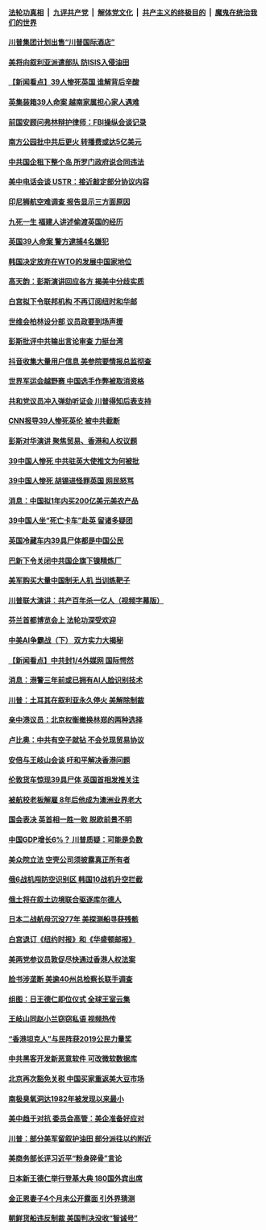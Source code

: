 ####  [法轮功真相](../../../../basic/blob/master/README.md?t=10260652) &nbsp;|&nbsp; [九评共产党](../../../../9ping.md/blob/master/README.md?t=10260652) &nbsp;|&nbsp; [解体党文化](../../../../jtdwh.md/blob/master/README.md?t=10260652)  &nbsp;|&nbsp; [共产主义的终极目的](../../../../gczydzjmd.md/blob/master/README.md?t=10260652) &nbsp;|&nbsp; [魔鬼在统治我们的世界](../../../../mgztzwmdsj.md/blob/master/README.md?t=10260652) 

#### [川普集团计划出售“川普国际酒店”](../pages/nsc418/n11613217.md?t=10260652) 

#### [美将向叙利亚派遣部队 防ISIS入侵油田](../pages/nsc418/n11613085.md?t=10260652) 

#### [【新闻看点】39人惨死英国 谁解背后辛酸](../pages/nsc418/n11612678.md?t=10260652) 

#### [英集装箱39人命案 越南家属担心家人遇难](../pages/nsc418/n11612754.md?t=10260652) 

#### [前国安顾问弗林辩护律师：FBI操纵会谈记录](../pages/nsc418/n11612310.md?t=10260652) 

#### [南方公园批中共后更火 转播费或达5亿美元](../pages/nsc418/n11612457.md?t=10260652) 

#### [中共国企租下整个岛 所罗门政府说合同违法](../pages/nsc418/n11612532.md?t=10260652) 

#### [美中电话会谈 USTR：接近敲定部分协议内容](../pages/nsc418/n11612360.md?t=10260652) 

#### [印尼狮航空难调查 报告显示三方面原因](../pages/nsc418/n11612312.md?t=10260652) 

#### [九死一生 福建人讲述偷渡英国的经历](../pages/nsc418/n11612333.md?t=10260652) 

#### [英国39人命案 警方逮捕4名嫌犯](../pages/nsc418/n11612293.md?t=10260652) 

#### [韩国决定放弃在WTO的发展中国家地位](../pages/nsc418/n11611642.md?t=10260652) 

#### [高天韵：彭斯演讲回应各方 揭美中分歧实质](../pages/nsc418/n11611522.md?t=10260652) 

#### [白宫拟下令联邦机构 不再订阅纽时和华邮](../pages/nsc418/n11611005.md?t=10260652) 

#### [世维会柏林设分部 议员政要到场声援](../pages/nsc418/n11610626.md?t=10260652) 

#### [彭斯批评中共输出言论审查 力挺台湾](../pages/nsc418/n11610511.md?t=10260652) 

#### [抖音收集大量用户信息 美参院要情报总监彻查](../pages/nsc418/n11610051.md?t=10260652) 

#### [世界军运会越野赛 中国选手作弊被取消资格](../pages/nsc418/n11609552.md?t=10260652) 

#### [共和党议员冲入弹劾听证会 川普得知后表支持](../pages/nsc418/n11609777.md?t=10260652) 

#### [CNN报导39人惨死英伦 被中共截断](../pages/nsc418/n11609987.md?t=10260652) 

#### [彭斯对华演讲 聚焦贸易、香港和人权议题](../pages/nsc418/n11609665.md?t=10260652) 

#### [39中国人惨死 中共驻英大使推文为何被批](../pages/nsc418/n11609933.md?t=10260652) 

#### [39中国人惨死 胡锡进怪罪英国 网民怒骂](../pages/nsc418/n11609863.md?t=10260652) 

#### [消息：中国拟1年内买200亿美元美农产品](../pages/nsc418/n11609650.md?t=10260652) 

#### [39中国人坐“死亡卡车”赴英 留诸多疑团](../pages/nsc418/n11609715.md?t=10260652) 

#### [英国冷藏车内39具尸体都是中国公民](../pages/nsc418/n11609247.md?t=10260652) 

#### [巴新下令关闭中共国企旗下镍精炼厂](../pages/nsc418/n11609534.md?t=10260652) 

#### [美军购买大量中国制无人机 当训练靶子](../pages/nsc418/n11609019.md?t=10260652) 

#### [川普联大演讲：共产百年杀一亿人（视频字幕版）](../pages/nsc418/n11608275.md?t=10260652) 

#### [芬兰首都博览会上 法轮功深受欢迎](../pages/nsc418/n11607112.md?t=10260652) 

#### [中美AI争霸战（下） 双方实力大揭秘](../pages/nsc418/n11596204.md?t=10260652) 

#### [【新闻看点】中共封1/4外媒网 国际愕然](../pages/nsc418/n11607690.md?t=10260652) 

#### [消息：港警三年前或已拥有AI人脸识别技术](../pages/nsc418/n11607739.md?t=10260652) 

#### [川普：土耳其在叙利亚永久停火 美解除制裁](../pages/nsc418/n11607416.md?t=10260652) 

#### [亲中港议员：北京权衡撤换林郑的两种选择](../pages/nsc418/n11607466.md?t=10260652) 

#### [卢比奥：中共有空子就钻 不会兑现贸易协议](../pages/nsc418/n11607317.md?t=10260652) 

#### [安倍与王岐山会谈 吁和平解决香港问题](../pages/nsc418/n11606909.md?t=10260652) 

#### [伦敦货车惊现39具尸体 英国首相发推关注](../pages/nsc418/n11607116.md?t=10260652) 

#### [被航校老板解雇 8年后他成为澳洲业界老大](../pages/nsc418/n11606802.md?t=10260652) 

#### [国会表决 英首相一胜一败 脱欧前景不明](../pages/nsc418/n11606780.md?t=10260652) 

#### [中国GDP增长6%？ 川普质疑：可能是负数](../pages/nsc418/n11606807.md?t=10260652) 

#### [美众院立法 空壳公司须披露真正所有者](../pages/nsc418/n11606647.md?t=10260652) 

#### [俄6战机闯防空识别区 韩国10战机升空拦截](../pages/nsc418/n11606367.md?t=10260652) 

#### [俄土将在叙土边境联合驱逐库尔德人](../pages/nsc418/n11605725.md?t=10260652) 

#### [日本二战航母沉没77年 美探测船寻获残骸](../pages/nsc418/n11605572.md?t=10260652) 

#### [白宫退订《纽约时报》和《华盛顿邮报》](../pages/nsc418/n11605451.md?t=10260652) 

#### [美两党参议员敦促尽快通过香港人权法案](../pages/nsc418/n11605588.md?t=10260652) 

#### [脸书涉垄断 美逾40州总检察长联手调查](../pages/nsc418/n11605307.md?t=10260652) 

#### [组图：日王德仁即位仪式 全球王室云集](../pages/nsc418/n11605374.md?t=10260652) 

#### [王岐山同赵小兰窃窃私语 视频热传](../pages/nsc418/n11605303.md?t=10260652) 

#### [“香港坦克人”与民阵获2019公民力量奖](../pages/nsc418/n11605191.md?t=10260652) 

#### [中共黑客开发新恶意软件 可改微软数据库](../pages/nsc418/n11605259.md?t=10260652) 

#### [北京再次豁免关税 中国买家重返美大豆市场](../pages/nsc418/n11605062.md?t=10260652) 

#### [南极臭氧洞达1982年被发现以来最小](../pages/nsc418/n11605082.md?t=10260652) 

#### [美中趋于对抗 委员会高管：美企准备好应对](../pages/nsc418/n11604864.md?t=10260652) 

#### [川普：部分美军留叙护油田 部分派往以约附近](../pages/nsc418/n11604400.md?t=10260652) 

#### [美商务部长评习近平“粉身碎骨”言论](../pages/nsc418/n11604326.md?t=10260652) 

#### [日本新王德仁举行登基大典 180国外宾出席](../pages/nsc418/n11604187.md?t=10260652) 

#### [金正恩妻子4个月未公开露面 引外界猜测](../pages/nsc418/n11604050.md?t=10260652) 

#### [朝鲜货船违反制裁 美国判决没收“智诚号”](../pages/nsc418/n11603733.md?t=10260652) 

